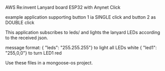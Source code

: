 AWS Re:invent Lanyard board ESP32 with Anynet Click

example application supporting button 1 ia SINGLE click and button 2 as DOUBLE click

This application subscribes to leds/<thingname> and lights the lanyard LEDs according to the received json.

message format: 
{ "leds": "255.255.255"} to light all LEDs white
{ "led1": "255,0,0"} to turn LED1 red

Use these files in a mongoose-os project.

